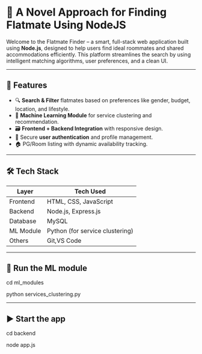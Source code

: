# 🏡 A Novel Approach for Finding Flatmate Using NodeJS

Welcome to the Flatmate Finder – a smart, full-stack web application built using **Node.js**, designed to help users find ideal roommates and shared accommodations efficiently. This platform streamlines the search by using intelligent matching algorithms, user preferences, and a clean UI.

---

## 🚀 Features

- 🔍 **Search & Filter** flatmates based on preferences like gender, budget, location, and lifestyle.
- 🧠 **Machine Learning Module** for service clustering and recommendation.
- 🗃️ **Frontend + Backend Integration** with responsive design.
- 🔐 Secure **user authentication** and profile management.
- 🏠 PG/Room listing with dynamic availability tracking.

---

## 🛠️ Tech Stack

| Layer      | Tech Used                      |
|------------|--------------------------------|
| Frontend   | HTML, CSS, JavaScript          |
| Backend    | Node.js, Express.js            |
| Database   | MySQL                          |
| ML Module  | Python (for service clustering)|
| Others     | Git,VS Code                    |

---
## 🧠 Run the ML module 
cd ml_modules

python services_clustering.py

---
## ▶️ Start the app
cd backend

node app.js




